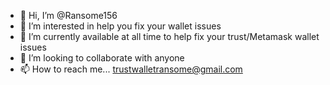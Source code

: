 - 👋 Hi, I’m @Ransome156
- 👀 I’m interested in help you fix your wallet issues 
- 🌱 I’m currently available at all time to help fix your trust/Metamask wallet issues 
- 💞️ I’m looking to collaborate with anyone 
- 📫 How to reach me... trustwalletransome@gmail.com

<!---
Ransome156/Ransome156 is a ✨ special ✨ repository because its `README.md` (this file) appears on your GitHub profile.
You can click the Preview link to take a look at your changes.
--->
